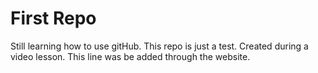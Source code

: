 # First Repo

Still learning how to use gitHub.
This repo is just a test.
Created during a video lesson.
This line was be added through the website.
